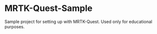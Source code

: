 # MRTK-Quest-Sample
Sample project for setting up with MRTK-Quest. Used only for educational purposes.

